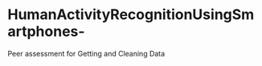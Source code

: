 HumanActivityRecognitionUsingSmartphones-
=========================================

Peer assessment for Getting and Cleaning Data
